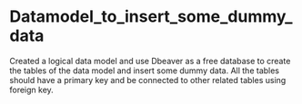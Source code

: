 # Datamodel_to_insert_some_dummy_data
Created a logical data model and use Dbeaver as a free database to create the tables of the data model and insert some dummy data. All the tables should have a primary key and be connected to other related tables using foreign key.
